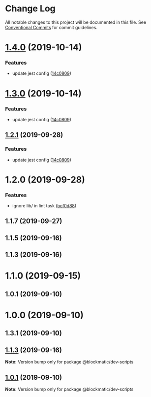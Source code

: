 # Change Log

All notable changes to this project will be documented in this file.
See [Conventional Commits](https://conventionalcommits.org) for commit guidelines.

# [1.4.0](https://github.com/blockmatic/dev-scripts/compare/@blockmatic/dev-scripts@1.2.0...@blockmatic/dev-scripts@1.4.0) (2019-10-14)

### Features

- update jest config ([14c0809](https://github.com/blockmatic/dev-scripts/commit/14c0809))

# [1.3.0](https://github.com/blockmatic/dev-scripts/compare/@blockmatic/dev-scripts@1.2.0...@blockmatic/dev-scripts@1.3.0) (2019-10-14)

### Features

- update jest config ([14c0809](https://github.com/blockmatic/dev-scripts/commit/14c0809))

## [1.2.1](https://github.com/blockmatic/dev-scripts/compare/@blockmatic/dev-scripts@1.2.0...@blockmatic/dev-scripts@1.2.1) (2019-09-28)

### Features

- update jest config ([14c0809](https://github.com/blockmatic/dev-scripts/commit/14c0809))

# 1.2.0 (2019-09-28)

### Features

- ignore lib/ in lint task ([bcf0d88](https://github.com/blockmatic/dev-scripts/commit/bcf0d88))

## 1.1.7 (2019-09-27)

## 1.1.5 (2019-09-16)

## 1.1.3 (2019-09-16)

# 1.1.0 (2019-09-15)

## 1.0.1 (2019-09-10)

# 1.0.0 (2019-09-10)

## 1.3.1 (2019-09-10)

## [1.1.3](https://github.com/blockmatic/dev-scripts/compare/v1.1.2...v1.1.3) (2019-09-16)

**Note:** Version bump only for package @blockmatic/dev-scripts

## [1.0.1](https://github.com/blockmatic/dev-scripts/compare/v1.0.0...v1.0.1) (2019-09-10)

**Note:** Version bump only for package @blockmatic/dev-scripts

